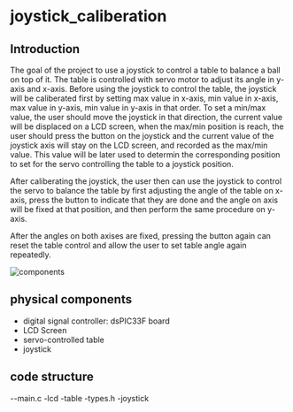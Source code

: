 # joystick_caliberation

## Introduction
The goal of the project to use a joystick to control a table to balance a ball on top of it. The table is controlled with servo motor to adjust its angle in y-axis and x-axis. 
Before using the joystick to control the table, the joystick will be caliberated first by setting max value in x-axis, min value in x-axis, max value in y-axis, min value in y-axis in that order. 
To set a min/max value, the user should move the joystick in that direction, the current value will be displaced on a LCD screen, when the max/min position is reach, the user should press the button on the joystick 
and the current value of the joystick axis will stay on the LCD screen, and recorded as the max/min value. This value will be later used to determin the corresponding position to set for the servo controlling the table to a joystick position.

After caliberating the joystick, the user then can use the joystick to control the servo to balance the table by first adjusting the angle of the table on x-axis, 
press the button to indicate that they are done and the angle on axis will be fixed at that position, and then perform the same procedure on y-axis.

After the angles on both axises are fixed, pressing the button again can reset the table control and allow the user to set table angle again repeatedly.

![components](table.bmp)

## physical components

- digital signal controller: dsPIC33F board
- LCD Screen
- servo-controlled table
- joystick

## code structure
--main.c
 -lcd
 -table
 -types.h
 -joystick

